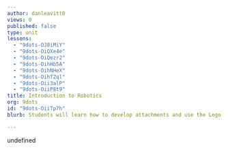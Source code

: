 ```yaml
---
author: danleavitt0
views: 0
published: false
type: unit
lessons: 
  - "9dots-OJ8iMiY"
  - "9dots-OiQXe4e"
  - "9dots-OiQezr2"
  - "9dots-OihHb5A"
  - "9dots-OihNHeX"
  - "9dots-OihTZql"
  - "9dots-Oii3alP"
  - "9dots-OiiP8t9"
title: Introduction to Robotics
org: 9dots
id: "9dots-OiiTp7h"
blurb: Students will learn how to develop attachments and use the Lego Mindstorm programming environment for their robot to solve problems.

---
```


undefined
